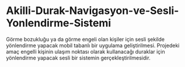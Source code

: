 # Akilli-Durak-Navigasyon-ve-Sesli-Yonlendirme-Sistemi
Görme bozukluğu ya da görme engeli olan kişiler için sesli şekilde yönlendirme yapacak mobil tabanlı bir uygulama geliştirilmesi. Projedeki amaç engelli kişinin ulaşım noktası olarak kullanacağı duraklar için yönlendirme yapacak sesli bir sistemin gerçekleştirilmesidir.

